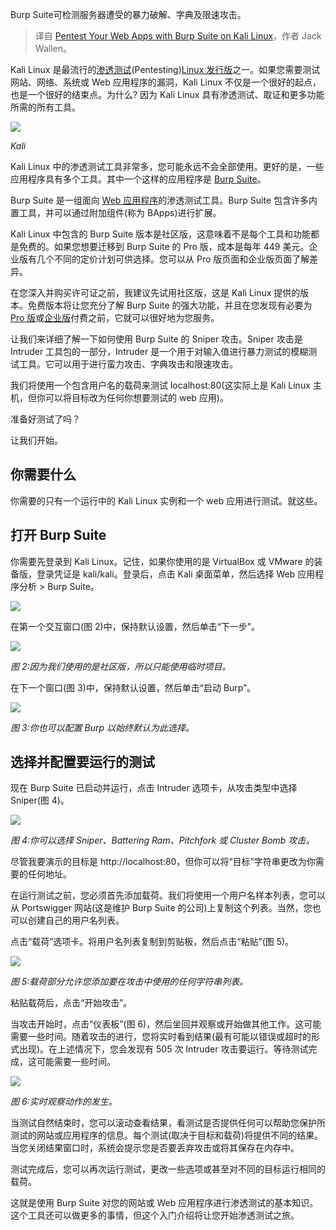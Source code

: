 <!--
title:用Kali Linux的Burp Suite测试Web应用
cover: https://cdn.thenewstack.io/media/2023/11/0274b2a4-a646bb43-burp7-1024x631.jpg
-->

Burp Suite可检测服务器遭受的暴力破解、字典及限速攻击。

> 译自 [Pentest Your Web Apps with Burp Suite on Kali Linux](https://thenewstack.io/pentest-your-web-apps-with-burp-suite-on-kali-linux/)，作者 Jack Wallen。

Kali Linux 是最流行的[渗透测试](https://thenewstack.io/penetration-testing-with-kali-linux-as-a-docker-container/)(Pentesting)[Linux 发行版](https://thenewstack.io/how-kali-linux-can-help-security-test-your-network/)之一。如果您需要测试网站、网络、系统或 Web 应用程序的漏洞，Kali Linux 不仅是一个很好的起点，也是一个很好的结束点。为什么? 因为 Kali Linux 具有渗透测试、取证和更多功能所需的所有工具。

![](https://cdn.thenewstack.io/media/2023/11/4b416c71-kali-300x201.png)

*Kali*

Kali Linux 中的渗透测试工具非常多，您可能永远不会全部使用。更好的是，一些应用程序具有多个工具。其中一个这样的应用程序是 [Burp Suite](https://portswigger.net/burp)。

Burp Suite 是一组面向 [Web 应用程序](https://thenewstack.io/how-to-secure-web-applications-in-a-static-and-dynamic-world/)的渗透测试工具。Burp Suite 包含许多内置工具，并可以通过附加组件(称为 BApps)进行扩展。

Kali Linux 中包含的 Burp Suite 版本是社区版，这意味着不是每个工具和功能都是免费的。如果您想要迁移到 Burp Suite 的 Pro 版，成本是每年 449 美元。企业版有几个不同的定价计划可供选择。您可以从 Pro 版页面和企业版页面了解差异。

在您深入并购买许可证之前，我建议先试用社区版，这是 Kali Linux 提供的版本。免费版本将让您充分了解 Burp Suite 的强大功能，并且在您发现有必要为 [Pro 版](https://portswigger.net/burp/pro)或[企业版](https://portswigger.net/burp/enterprise)付费之前，它就可以很好地为您服务。

让我们来详细了解一下如何使用 Burp Suite 的 Sniper 攻击。Sniper 攻击是 Intruder 工具包的一部分，Intruder 是一个用于对输入值进行暴力测试的模糊测试工具。它可以用于进行蛮力攻击、字典攻击和限速攻击。

我们将使用一个包含用户名的载荷来测试 localhost:80(这实际上是 Kali Linux 主机，但你可以将目标改为任何你想要测试的 web 应用)。

准备好测试了吗？

让我们开始。

## 你需要什么

你需要的只有一个运行中的 Kali Linux 实例和一个 web 应用进行测试。就这些。

## 打开 Burp Suite

你需要先登录到 Kali Linux。记住，如果你使用的是 VirtualBox 或 VMware 的装备版，登录凭证是 kali/kali。登录后，点击 Kali 桌面菜单，然后选择 Web 应用程序分析 > Burp Suite。

![](https://cdn.thenewstack.io/media/2023/11/d22e5397-burp1.jpg)

在第一个交互窗口(图 2)中，保持默认设置，然后单击“下一步”。

![](https://cdn.thenewstack.io/media/2023/11/8a9a92f2-burp2.jpg)

*图 2:因为我们使用的是社区版，所以只能使用临时项目。*

在下一个窗口(图 3)中，保持默认设置，然后单击“启动 Burp”。

![](https://cdn.thenewstack.io/media/2023/11/f092e542-burp3.jpg)

*图 3:你也可以配置 Burp 以始终默认为此选择。*

## 选择并配置要运行的测试

现在 Burp Suite 已启动并运行，点击 Intruder 选项卡，从攻击类型中选择 Sniper(图 4)。

![](https://cdn.thenewstack.io/media/2023/11/38812959-burp4.jpg)

*图 4:你可以选择 Sniper、Battering Ram、Pitchfork 或 Cluster Bomb 攻击。*

尽管我要演示的目标是 http://localhost:80，但你可以将“目标”字符串更改为你需要的任何地址。

在运行测试之前，您必须首先添加载荷。我们将使用一个用户名样本列表，您可以从 Portswigger 网站(这是维护 Burp Suite 的公司)上复制这个列表。当然，您也可以创建自己的用户名列表。

点击“载荷”选项卡。将用户名列表复制到剪贴板，然后点击“粘贴”(图 5)。

![](https://cdn.thenewstack.io/media/2023/11/085af17c-burp5.jpg)

*图 5:载荷部分允许您添加要在攻击中使用的任何字符串列表。*

粘贴载荷后，点击“开始攻击”。

当攻击开始时，点击“仪表板”(图 6)，然后坐回并观察或开始做其他工作。这可能需要一些时间。随着攻击的进行，您将实时看到结果(最有可能以错误或超时的形式出现)。在上述情况下，您会发现有 505 次 Intruder 攻击要运行。等待测试完成，这可能需要一些时间。

![](https://cdn.thenewstack.io/media/2023/11/a646bb43-burp7.jpg)

*图 6:实时观察动作的发生。*

当测试自然结束时，您可以滚动查看结果，看测试是否提供任何可以帮助您保护所测试的网站或应用程序的信息。每个测试(取决于目标和载荷)将提供不同的结果。当您关闭结果窗口时，系统会提示您是否要丢弃攻击或将其保存在内存中。

测试完成后，您可以再次运行测试，更改一些选项或甚至对不同的目标运行相同的载荷。

这就是使用 Burp Suite 对您的网站或 Web 应用程序进行渗透测试的基本知识。这个工具还可以做更多的事情，但这个入门介绍将让您开始渗透测试之旅。
